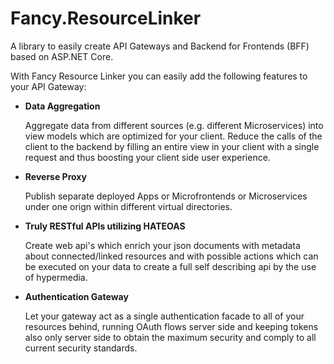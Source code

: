 # Fancy.ResourceLinker
A library to easily create API Gateways and Backend for Frontends (BFF) based on ASP.NET Core.

With Fancy Resource Linker you can easily add the following features to your API Gateway: 

- **Data Aggregation** 

  Aggregate data from different sources (e.g. different Microservices) into view models which are optimized for your client. Reduce the calls of the client to the backend by filling an entire view in your client with a single request and thus boosting your client side user experience.

- **Reverse Proxy**
  
  Publish separate deployed Apps or Microfrontends or Microservices under one orign within different virtual directories.

- **Truly RESTful APIs utilizing HATEOAS**

  Create web api's which enrich your json documents with metadata about connected/linked resources and with possible actions which can be executed on your data to create a full self describing api by the use of hypermedia.

- **Authentication Gateway**
  
  Let your gateway act as a single authentication facade to all of your resources behind, running OAuth flows server side and keeping tokens also only server side to obtain the maximum security and comply to all current security standards.
